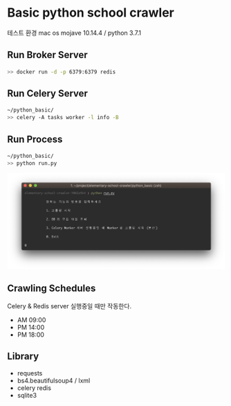 # Basic python school crawler

테스트 환경 mac os mojave 10.14.4 / python 3.7.1

## Run Broker Server

```bash
>> docker run -d -p 6379:6379 redis
```

## Run Celery Server

```bash
~/python_basic/
>> celery -A tasks worker -l info -B
```

## Run Process

```bash
~/python_basic/
>> python run.py
```
![run_process](readme_image/run_process.png)

## Crawling Schedules

Celery & Redis server 실행중일 때만 작동한다.

- AM 09:00
- PM 14:00
- PM 18:00

## Library

- requests
- bs4.beautifulsoup4 / lxml
- celery redis
- sqlite3